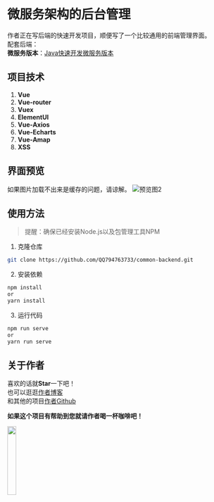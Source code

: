 # 微服务架构的后台管理
作者正在写后端的快速开发项目，顺便写了一个比较通用的前端管理界面。  
配套后端：  
**微服务版本**：[Java快速开发微服务版本](https://github.com/QQ794763733/micro-service)
## 项目技术
1. **Vue**
2. **Vue-router**
3. **Vuex**
4. **ElementUI**
5. **Vue-Axios**
6. **Vue-Echarts**
7. **Vue-Amap**
8. **XSS**

## 界面预览
如果图片加载不出来是缓存的问题，请谅解。
![预览图2](https://store.machine-geek.cn/0043.png)
## 使用方法
> 提醒：确保已经安装Node.js以及包管理工具NPM

1. 克隆仓库

```bash
git clone https://github.com/QQ794763733/common-backend.git
```
2. 安装依赖

```bash
npm install
or
yarn install
```

3. 运行代码
```bash
npm run serve
or
yarn run serve
```

## 关于作者
喜欢的话就**Star**一下吧！  
也可以逛逛[作者博客](http://blog.machine-geek.cn/)  
和其他的项目[作者Github](https://github.com/QQ794763733)

**如果这个项目有帮助到您就请作者喝一杯咖啡吧！**

<img src="https://store.machine-geek.cn/0012.jpg" width="20%"/>
